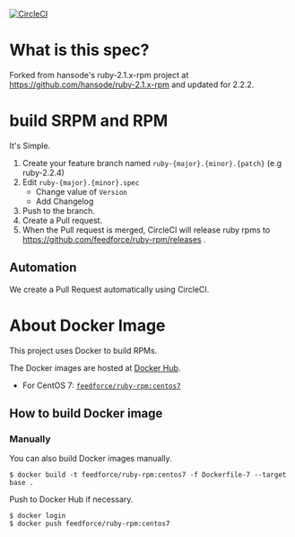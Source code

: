 [![CircleCI](https://circleci.com/gh/feedforce/ruby-rpm.svg?style=shield)](https://circleci.com/gh/feedforce/ruby-rpm)

# What is this spec?

Forked from hansode's ruby-2.1.x-rpm project at https://github.com/hansode/ruby-2.1.x-rpm and updated for 2.2.2.

# build SRPM and RPM

It's Simple.

1. Create your feature branch named `ruby-{major}.{minor}.{patch}` (e.g ruby-2.2.4)
2. Edit `ruby-{major}.{minor}.spec`
    - Change value of `Version`
    - Add Changelog
3. Push to the branch.
4. Create a Pull request.
5. When the Pull request is merged, CircleCI will release ruby rpms to https://github.com/feedforce/ruby-rpm/releases .

## Automation

We create a Pull Request automatically using CircleCI.

# About Docker Image

This project uses Docker to build RPMs.

The Docker images are hosted at [Docker Hub](https://hub.docker.com/).

- For CentOS 7: [`feedforce/ruby-rpm:centos7`](https://hub.docker.com/r/feedforce/ruby-rpm/)

## How to build Docker image

### Manually

You can also build Docker images manually.

```
$ docker build -t feedforce/ruby-rpm:centos7 -f Dockerfile-7 --target base .
```

Push to Docker Hub if necessary.

```
$ docker login
$ docker push feedforce/ruby-rpm:centos7
```
